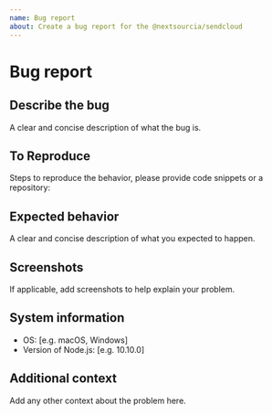 ```yaml
---
name: Bug report
about: Create a bug report for the @nextsourcia/sendcloud
---
```


# Bug report

## Describe the bug

A clear and concise description of what the bug is.

## To Reproduce

Steps to reproduce the behavior, please provide code snippets or a repository:

## Expected behavior

A clear and concise description of what you expected to happen.

## Screenshots

If applicable, add screenshots to help explain your problem.

## System information

- OS: [e.g. macOS, Windows]
- Version of Node.js: [e.g. 10.10.0]

## Additional context

Add any other context about the problem here.